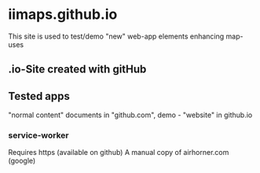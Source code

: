 # iimaps.github.io
This site is used to test/demo "new" web-app elements enhancing map-uses 

## .io-Site created with gitHub 

## Tested apps
"normal content" documents in "github.com", demo - "website" in github.io

### service-worker
Requires https (available on github)
A manual copy of airhorner.com (google)


